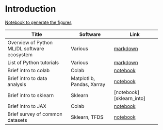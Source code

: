 # Introduction


[Notebook to generate the figures](https://github.com/probml/pyprobml/blob/master/notebooks/figures/chapter1_figures.ipynb)


[colab_intro]: https://colab.research.google.com/github/probml/pyprobml/blob/master/book1/intro/colab_intro.ipynb
[pandas_intro]: https://colab.research.google.com/github/probml/pyprobml/blob/master/book1/intro/pandas_intro.ipynb
[sklearn_intro]: https://colab.research.google.com/github/probml/pyprobml/blob/master/book1/intro/sklearn_intro.ipynb
[jax_intro]: https://colab.research.google.com/github/probml/pyprobml/blob/master/book1/intro/jax_intro.ipynb
[datasets]: https://colab.research.google.com/github/probml/pyprobml/blob/master/book1/intro/datasets.ipynb


|Title|Software|Link|
|-----------|----|----|
|Overview of Python ML/DL software ecosystem| Various | [markdown](software.md)|
|List of Python tutorials | Various | [markdown](python.md)|
|Brief intro to colab| Colab | [notebook][colab_intro]  |
|Brief intro to data analysis  |Matplotlib, Pandas, Xarray | [notebook][pandas_intro] |
|Brief intro to sklearn | Sklearn | [notebook][sklearn_into] |
|Brief intro to JAX| Colab | [notebook][jax_intro] |
|Brief survey of common datasets| Sklearn, TFDS| [notebook][datasets] |


